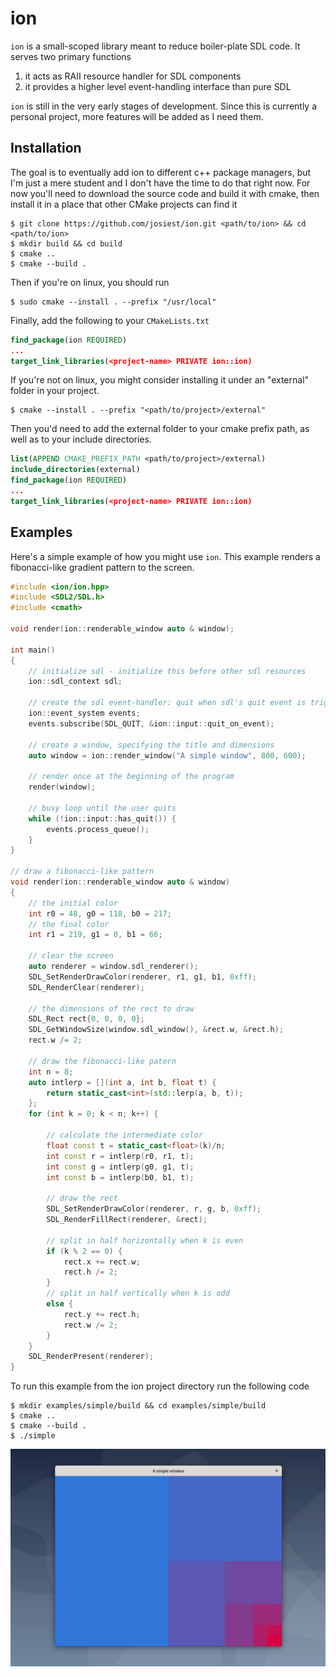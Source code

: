 # ion

`ion` is a small-scoped library meant to reduce boiler-plate SDL code.
It serves two primary functions

1. it acts as RAII resource handler for SDL components
2. it provides a higher level event-handling interface than pure SDL

`ion` is still in the very early stages of development. Since this is currently
a personal project, more features will be added as I need them.

## Installation

The goal is to eventually add ion to different c++ package managers, but I'm
just a mere student and I don't have the time to do that right now. For now
you'll need to download the source code and build it with cmake, then install
it in a place that other CMake projects can find it

```console
$ git clone https://github.com/josiest/ion.git <path/to/ion> && cd <path/to/ion>
$ mkdir build && cd build
$ cmake ..
$ cmake --build .
```

Then if you're on linux, you should run

```console
$ sudo cmake --install . --prefix "/usr/local"
```

Finally, add the following to your `CMakeLists.txt`

```cmake
find_package(ion REQUIRED)
...
target_link_libraries(<project-name> PRIVATE ion::ion)
```

If you're not on linux, you might consider installing it under an "external"
folder in your project.

```console
$ cmake --install . --prefix "<path/to/project>/external"
```

Then you'd need to add the external folder to your cmake prefix path, as well as
to your include directories.

```cmake
list(APPEND CMAKE_PREFIX_PATH <path/to/project>/external)
include_directories(external)
find_package(ion REQUIRED)
...
target_link_libraries(<project-name> PRIVATE ion::ion)
```


## Examples

Here's a simple example of how you might use `ion`. This example renders
a fibonacci-like gradient pattern to the screen.

```cpp
#include <ion/ion.hpp>
#include <SDL2/SDL.h>
#include <cmath>

void render(ion::renderable_window auto & window);

int main()
{
    // initialize sdl - initialize this before other sdl resources
    ion::sdl_context sdl;

    // create the sdl event-handler: quit when sdl's quit event is triggered
    ion::event_system events;
    events.subscribe(SDL_QUIT, &ion::input::quit_on_event);

    // create a window, specifying the title and dimensions
    auto window = ion::render_window("A simple window", 800, 600);

    // render once at the beginning of the program
    render(window);

    // busy loop until the user quits
    while (!ion::input::has_quit()) {
        events.process_queue();
    }
}

// draw a fibonacci-like pattern
void render(ion::renderable_window auto & window)
{
    // the initial color
    int r0 = 48, g0 = 118, b0 = 217;
    // the final color
    int r1 = 219, g1 = 0, b1 = 66;

    // clear the screen
    auto renderer = window.sdl_renderer();
    SDL_SetRenderDrawColor(renderer, r1, g1, b1, 0xff);
    SDL_RenderClear(renderer);

    // the dimensions of the rect to draw
    SDL_Rect rect{0, 0, 0, 0};
    SDL_GetWindowSize(window.sdl_window(), &rect.w, &rect.h);
    rect.w /= 2;

    // draw the fibonacci-like patern
    int n = 8;
    auto intlerp = [](int a, int b, float t) {
        return static_cast<int>(std::lerp(a, b, t));
    };
    for (int k = 0; k < n; k++) {

        // calculate the intermediate color
        float const t = static_cast<float>(k)/n;
        int const r = intlerp(r0, r1, t);
        int const g = intlerp(g0, g1, t);
        int const b = intlerp(b0, b1, t);

        // draw the rect
        SDL_SetRenderDrawColor(renderer, r, g, b, 0xff);
        SDL_RenderFillRect(renderer, &rect);

        // split in half horizontally when k is even
        if (k % 2 == 0) {
            rect.x += rect.w;
            rect.h /= 2;
        }
        // split in half vertically when k is odd
        else {
            rect.y += rect.h;
            rect.w /= 2;
        }
    }
    SDL_RenderPresent(renderer);
}
```

To run this example from the ion project directory run the following code

```console
$ mkdir examples/simple/build && cd examples/simple/build
$ cmake ..
$ cmake --build .
$ ./simple
```

![simple example window](images/simple-example.png)

